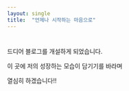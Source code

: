 ```yaml
---
layout: single
title:  "언제나 시작하는 마음으로"
---
```


# 
드디어 블로그를 개설하게 되었습니다.

이 곳에 저의 성장하는 모습이 담기기를 바라며

열심히 하겠습니다!!

